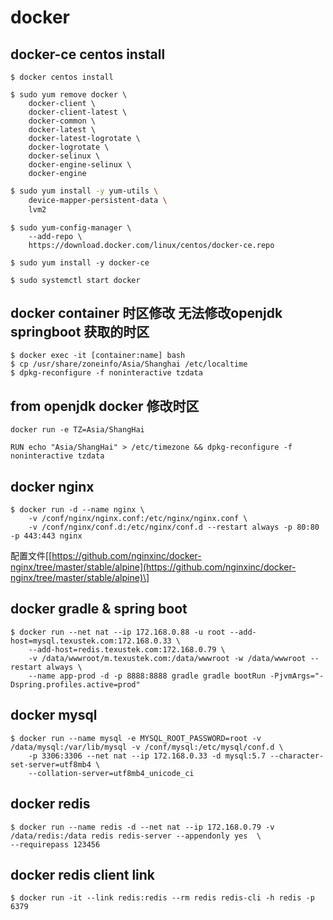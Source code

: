 # docker

## docker-ce centos install

```text
$ docker centos install
```

```text
$ sudo yum remove docker \
    docker-client \
    docker-client-latest \
    docker-common \
    docker-latest \
    docker-latest-logrotate \
    docker-logrotate \
    docker-selinux \
    docker-engine-selinux \
    docker-engine
```

```bash
$ sudo yum install -y yum-utils \
    device-mapper-persistent-data \
    lvm2
```

```text
$ sudo yum-config-manager \
    --add-repo \
    https://download.docker.com/linux/centos/docker-ce.repo
```

```text
$ sudo yum install -y docker-ce
```

```text
$ sudo systemctl start docker
```

## docker container 时区修改 无法修改openjdk springboot 获取的时区

```text
$ docker exec -it [container:name] bash
$ cp /usr/share/zoneinfo/Asia/Shanghai /etc/localtime
$ dpkg-reconfigure -f noninteractive tzdata
```

## from openjdk docker  修改时区

```text
docker run -e TZ=Asia/ShangHai

RUN echo "Asia/ShangHai" > /etc/timezone && dpkg-reconfigure -f noninteractive tzdata
```

## docker nginx

```text
$ docker run -d --name nginx \
    -v /conf/nginx/nginx.conf:/etc/nginx/nginx.conf \
    -v /conf/nginx/conf.d:/etc/nginx/conf.d --restart always -p 80:80 -p 443:443 nginx
```

配置文件\[[https://github.com/nginxinc/docker-nginx/tree/master/stable/alpine](https://github.com/nginxinc/docker-nginx/tree/master/stable/alpine)\]

## docker gradle & spring boot

```text
$ docker run --net nat --ip 172.168.0.88 -u root --add-host=mysql.texustek.com:172.168.0.33 \
    --add-host=redis.texustek.com:172.168.0.79 \
    -v /data/wwwroot/m.texustek.com:/data/wwwroot -w /data/wwwroot --restart always \
    --name app-prod -d -p 8888:8888 gradle gradle bootRun -PjvmArgs="-Dspring.profiles.active=prod"
```

## docker mysql

```text
$ docker run --name mysql -e MYSQL_ROOT_PASSWORD=root -v /data/mysql:/var/lib/mysql -v /conf/mysql:/etc/mysql/conf.d \
    -p 3306:3306 --net nat --ip 172.168.0.33 -d mysql:5.7 --character-set-server=utf8mb4 \
    --collation-server=utf8mb4_unicode_ci
```

## docker redis

```text
$ docker run --name redis -d --net nat --ip 172.168.0.79 -v /data/redis:/data redis redis-server --appendonly yes  \
--requirepass 123456
```


## docker redis client link

```text
$ docker run -it --link redis:redis --rm redis redis-cli -h redis -p 6379
```


